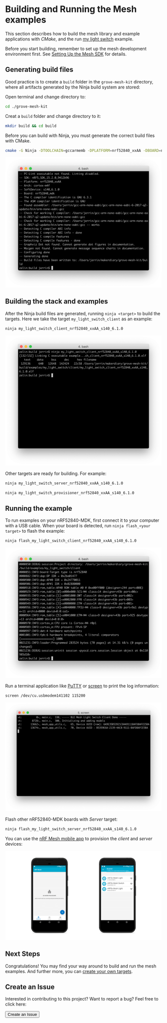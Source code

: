 # Building and Running the Mesh examples

This section describes how to build the mesh library and example applications with *CMake*, and the run [my light switch](https://github.com/makerdiary/nRF5-SDK-for-Mesh/tree/master/examples/my_light_switch) example. 

Before you start building, remember to set up the mesh development environment first. See [Setting Up the Mesh SDK](../setting-up-the-mesh-sdk) for details.

## Generating build files

Good practice is to create a `build` folder in the `grove-mesh-kit` directory, where all artifacts generated by the Ninja build system are stored:

Open terminal and change directory to:

``` sh
cd ./grove-mesh-kit
```

Creat a `build` folder and change directory to it:
``` sh
mkdir build && cd build
```
Before you can build with Ninja, you must generate the correct build files with CMake.

``` sh
cmake -G Ninja -DTOOLCHAIN=gccarmemb -DPLATFORM=nrf52840_xxAA -DBOARD=nrf52840_mdk -DFLASHER=pyocd ../nrf_sdks/nRF5-SDK-for-Mesh/
```

![](assets/images/generating-mesh-build-files.png)

## Building the stack and examples

After the Ninja build files are generated, running `ninja <target>` to build the targets. Here we take the target `my_light_switch_client` as an example:

``` sh
ninja my_light_switch_client_nrf52840_xxAA_s140_6.1.0
```
![](assets/images/building-my-light-switch-client.png)

Other targets are ready for building. For example:
``` sh
ninja my_light_switch_server_nrf52840_xxAA_s140_6.1.0
```
``` sh
ninja my_light_switch_provisioner_nrf52840_xxAA_s140_6.1.0
```

## Running the example
To run examples on your nRF52840-MDK, first connect it to your computer with a USB cable. When your board is detected, run `ninja flash_<your target>` to flash the example:

``` sh
ninja flash_my_light_switch_client_nrf52840_xxAA_s140_6.1.0
```
![](assets/images/flashing-my-light-switch-client.png)

Run a terminal application like [PuTTY](https://www.chiark.greenend.org.uk/~sgtatham/putty/) or [screen](https://www.gnu.org/software/screen/manual/screen.html) to print the log information:

``` sh
screen /dev/cu.usbmodem141102 115200
```
![](assets/images/printing-my-light-switch-client-log.png)

Flash other nRF52840-MDK boards with *Server* target:
``` sh
ninja flash_my_light_switch_server_nrf52840_xxAA_s140_6.1.0
```

You can use the [nRF Mesh mobile app](https://www.nordicsemi.com/Software-and-Tools/Development-Tools/nRF-Mesh) to provision the *client* and *server* devices:

[![](assets/images/nrf-mesh-scanning-devices.png)](assets/images/nrf-mesh-scanning-devices.png)


## Next Steps
Congratulations! You may find your way around to build and run the mesh examples. And further more, you can [create your own targets](../creating-your-own-targets).


## Create an Issue

Interested in contributing to this project? Want to report a bug? Feel free to click here:

<a href="https://github.com/makerdiary/grove-mesh-kit/issues/new"><button data-md-color-primary="marsala"><i class="fa fa-github"></i> Create an Issue</button></a>


